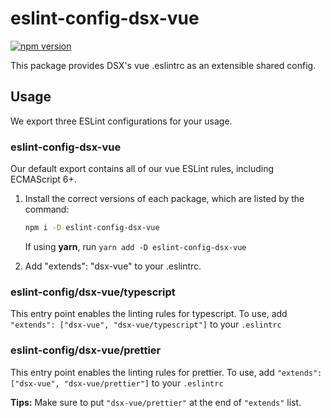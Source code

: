 # eslint-config-dsx-vue

[![npm version](https://badge.fury.io/js/eslint-config-dsx-vue.svg)](http://badge.fury.io/js/eslint-config-dsx-vue)

This package provides DSX's vue .eslintrc as an extensible shared config.

## Usage

We export three ESLint configurations for your usage.

### eslint-config-dsx-vue

Our default export contains all of our vue ESLint rules, including ECMAScript 6+.

1. Install the correct versions of each package, which are listed by the command:

    ```sh
    npm i -D eslint-config-dsx-vue
    ```

    If using **yarn**, run `yarn add -D eslint-config-dsx-vue`

2. Add "extends": "dsx-vue" to your .eslintrc.

### eslint-config/dsx-vue/typescript

This entry point enables the linting rules for typescript. To use, add `"extends": ["dsx-vue", "dsx-vue/typescript"]` to your `.eslintrc`

### eslint-config/dsx-vue/prettier

This entry point enables the linting rules for prettier. To use, add `"extends": ["dsx-vue", "dsx-vue/prettier"]` to your `.eslintrc`

**Tips:**
Make sure to put `"dsx-vue/prettier"` at the end of `"extends"` list.

